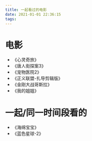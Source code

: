 ```yaml
---
title: 一起看过的电影
date: 2021-01-01 22:36:15
tags:
---
```

# 电影
- 《心灵奇旅》
- 《唐人街探案3》
- 《宠物医院2》
- 《正义联盟-扎导剪辑版》
- 《金刚大战哥斯拉》
- 《我的姐姐》

# 一起/同一时间段看的
- 《海绵宝宝》
- 《蓝色星球-2》